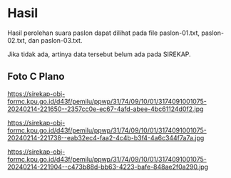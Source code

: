 # Hasil

Hasil perolehan suara paslon dapat dilihat pada file paslon-01.txt, paslon-02.txt, dan paslon-03.txt.

Jika tidak ada, artinya data tersebut belum ada pada SIREKAP.

## Foto C Plano

https://sirekap-obj-formc.kpu.go.id/d43f/pemilu/ppwp/31/74/09/10/01/3174091001075-20240214-221650--2357cc0e-ec67-4afd-abee-4bc61124d0f2.jpg

https://sirekap-obj-formc.kpu.go.id/d43f/pemilu/ppwp/31/74/09/10/01/3174091001075-20240214-221738--eab32ec4-faa2-4c4b-b3f4-4a6c344f7a7a.jpg

https://sirekap-obj-formc.kpu.go.id/d43f/pemilu/ppwp/31/74/09/10/01/3174091001075-20240214-221904--c473b88d-bb63-4223-bafe-848ae2f0a290.jpg
